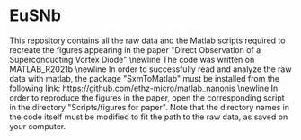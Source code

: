 # EuSNb
This repository contains all the raw data and the Matlab scripts required to recreate the figures appearing in the paper "Direct Observation of a Superconducting Vortex Diode"
\newline
The code was written on MATLAB_R2021b
\newline
In order to successfully read and analyze the raw data with matlab, the package "SxmToMatlab" must be installed from the following link:
https://github.com/ethz-micro/matlab_nanonis
\newline
In order to reproduce the figures in the paper, open the corresponding script in the directory "Scripts/figures for paper". Note that the directory names in the code itself must be modified to fit the path to the raw data, as saved on your computer.

